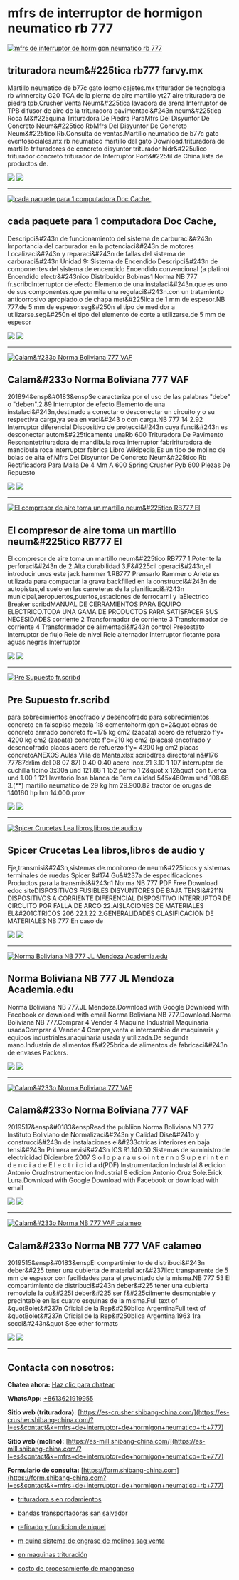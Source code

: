 # mfrs de interruptor de hormigon neumatico rb 777

<a href="https://swt.shibang-china.com/?l=es&img&k=mfrs+de+interruptor+de+hormigon+neumatico+rb+777" target="_blank">![mfrs de interruptor de hormigon neumatico rb 777](http://static.shibang-china.com/all-800x300/689.jpg)</a>

## trituradora neum&#225tica rb777 farvy.mx
Martillo neumatico de b77c gato losmolcajetes.mx triturador de tecnologia rb winnercity G20 TCA de la pierna de aire martillo yt27 aire trituradora de piedra tpb,Crusher Venta Neum&#225tica lavadora de arena Interruptor de TPB difusor de aire de la trituradora pavimentaci&#243n neum&#225tica Roca M&#225quina Trituradora De Piedra ParaMfrs Del Disyuntor De Concreto Neum&#225tico RbMfrs Del Disyuntor De Concreto Neum&#225tico Rb.Consulta de ventas.Martillo neumatico de b77c gato eventosociales.mx.rb neumatico martillo del gato Download.trituradora de martillo trituradores de concreto disyuntor triturador hidr&#225ulico triturador concreto triturador de.Interruptor Port&#225til de China,lista de productos de.


<a href="https://whatsapp.shibangsoft.com/WhatsApp.php" target="_blank" title="WhatsApp">![](http://static.shibang-china.com/icon/whatsapp.png)</a> <a href="https://swt.shibang-china.com/?l=es&icon&k=mfrs+de+interruptor+de+hormigon+neumatico+rb+777" target="_blank">![](http://static.shibang-china.com/icon/chat-es.png)</a>

---

<a href="https://swt.shibang-china.com/?l=es&img&k=mfrs+de+interruptor+de+hormigon+neumatico+rb+777" target="_blank">![cada paquete para 1 computadora Doc Cache,](http://static.shibang-china.com/all-800x300/469.jpg)</a>

## cada paquete para 1 computadora Doc Cache,
Descripci&#243n de funcionamiento del sistema de carburaci&#243n Importancia del carburador en la potenciaci&#243n de motores Localizaci&#243n y reparaci&#243n de fallas del sistema de carburaci&#243n Unidad 9: Sistema de Encendido Descripci&#243n de componentes del sistema de encendido Encendido convencional (a platino) Encendido electr&#243nico Distribuidor Bobinas1 Norma NB 777 fr.scribdInterruptor de efecto Elemento de una instalaci&#243n.que es uno de sus componentes.que permita una regulaci&#243n.con un tratamiento anticorrosivo apropiado.o de chapa met&#225lica de 1 mm de espesor.NB 777.de 5 mm de espesor.seg&#250n el tipo de medidor a utilizarse.seg&#250n el tipo del elemento de corte a utilizarse.de 5 mm de espesor


<a href="https://whatsapp.shibangsoft.com/WhatsApp.php" target="_blank" title="WhatsApp">![](http://static.shibang-china.com/icon/whatsapp.png)</a> <a href="https://swt.shibang-china.com/?l=es&icon&k=mfrs+de+interruptor+de+hormigon+neumatico+rb+777" target="_blank">![](http://static.shibang-china.com/icon/chat-es.png)</a>

---

<a href="https://swt.shibang-china.com/?l=es&img&k=mfrs+de+interruptor+de+hormigon+neumatico+rb+777" target="_blank">![Calam&#233o Norma Boliviana 777 VAF](http://static.shibang-china.com/all-800x300/962.jpg)</a>

## Calam&#233o Norma Boliviana 777 VAF
201894&ensp&#0183&enspSe caracteriza por el uso de las palabras "debe" o "deben".2.89 Interruptor de efecto Elemento de una instalaci&#243n,destinado a conectar o desconectar un circuito y o su respectiva carga,ya sea en vaci&#243 o con carga.NB 777 14 2.92 Interruptor diferencial Dispositivo de protecci&#243n cuya funci&#243n es desconectar autom&#225ticamente unaRb 600 Trituradora De Pavimento Resonantetrituradora de mandibula roca interruptor fabririturadora de mandibula roca interruptor fabrica Libro Wikipedia,Es un tipo de molino de bolas de alta ef.Mfrs Del Disyuntor De Concreto Neum&#225tico Rb Rectificadora Para Malla De 4 Mm A 600 Spring Crusher Pyb 600 Piezas De Repuesto


<a href="https://whatsapp.shibangsoft.com/WhatsApp.php" target="_blank" title="WhatsApp">![](http://static.shibang-china.com/icon/whatsapp.png)</a> <a href="https://swt.shibang-china.com/?l=es&icon&k=mfrs+de+interruptor+de+hormigon+neumatico+rb+777" target="_blank">![](http://static.shibang-china.com/icon/chat-es.png)</a>

---

<a href="https://swt.shibang-china.com/?l=es&img&k=mfrs+de+interruptor+de+hormigon+neumatico+rb+777" target="_blank">![El compresor de aire toma un martillo neum&#225tico RB777 El](http://static.shibang-china.com/all-800x300/445.jpg)</a>

## El compresor de aire toma un martillo neum&#225tico RB777 El
El compresor de aire toma un martillo neum&#225tico RB777 1.Potente la perforaci&#243n de 2.Alta durabilidad 3.F&#225cil operaci&#243n,el introducir unos este jack hammer 1.RB777 Prensarlo Rammer o Ariete es utilizada para compactar la grava backfilled en la construcci&#243n de autopistas,el suelo en las carreteras de la planificaci&#243n municipal,aeropuertos,puertos,estaciones de ferrocarril y laElectrico Breaker scribdMANUAL DE CERRAMIENTOS PARA EQUIPO ELECTRICO.TODA UNA GAMA DE PRODUCTOS PARA SATISFACER SUS NECESIDADES corriente 2 Transformador de corriente 3 Transformador de corriente 4 Transformador de alimentaci&#243n control Presostato Interruptor de flujo Rele de nivel Rele alternador Interruptor flotante para aguas negras Interruptor


<a href="https://whatsapp.shibangsoft.com/WhatsApp.php" target="_blank" title="WhatsApp">![](http://static.shibang-china.com/icon/whatsapp.png)</a> <a href="https://swt.shibang-china.com/?l=es&icon&k=mfrs+de+interruptor+de+hormigon+neumatico+rb+777" target="_blank">![](http://static.shibang-china.com/icon/chat-es.png)</a>

---

<a href="https://swt.shibang-china.com/?l=es&img&k=mfrs+de+interruptor+de+hormigon+neumatico+rb+777" target="_blank">![Pre Supuesto fr.scribd](http://static.shibang-china.com/all-800x300/241.jpg)</a>

## Pre Supuesto fr.scribd
para sobrecimientos encofrado y desencofrado para sobrecimientos concreto en falsopiso mezcla 1:8 cementohormigon e=2&quot obras de concreto armado concreto fc=175 kg cm2 (zapata) acero de refuerzo f'y= 4200 kg cm2 (zapata) concreto f'c=210 kg cm2 (placas) encofrado y desencofrado placas acero de refuerzo f'y= 4200 kg cm2 placas concretoANEXOS Aulas Villa de Manta.xlsx scribd(res.directoral n&#176 77787drlim del 08 07 87) 0.40 0.40 acero inox.21 3.10 1 107 interruptor de cuchilla ticino 3x30a und 121.88 1 152 perno 1 2&quot x 12&quot con tuerca und 1.00 1 121 lavatorio losa blanca de 1era calidad 545x460mm und 108.68 3.(**) martillo neumatico de 29 kg hm 29.900.82 tractor de orugas de 140160 hp hm 14.000.prov


<a href="https://whatsapp.shibangsoft.com/WhatsApp.php" target="_blank" title="WhatsApp">![](http://static.shibang-china.com/icon/whatsapp.png)</a> <a href="https://swt.shibang-china.com/?l=es&icon&k=mfrs+de+interruptor+de+hormigon+neumatico+rb+777" target="_blank">![](http://static.shibang-china.com/icon/chat-es.png)</a>

---

<a href="https://swt.shibang-china.com/?l=es&img&k=mfrs+de+interruptor+de+hormigon+neumatico+rb+777" target="_blank">![Spicer Crucetas Lea libros,libros de audio y](http://static.shibang-china.com/all-800x300/1079.jpg)</a>

## Spicer Crucetas Lea libros,libros de audio y
Eje,transmisi&#243n,sistemas de.monitoreo de neum&#225ticos y sistemas terminales de ruedas Spicer &#174 Gu&#237a de especificaciones Productos para la transmisi&#243n1 Norma NB 777 PDF Free Download edoc.siteDISPOSITIVOS FUSIBLES DISYUNTORES DE BAJA TENSI&#211N DISPOSITIVOS A CORRIENTE DIFERENCIAL DISPOSITIVO INTERRUPTOR DE CIRCUITO POR FALLA DE ARCO 22.AISLACIONES DE MATERIALES EL&#201CTRICOS 206 22.1.22.2.GENERALIDADES CLASIFICACION DE MATERIALES NB 777 En caso de


<a href="https://whatsapp.shibangsoft.com/WhatsApp.php" target="_blank" title="WhatsApp">![](http://static.shibang-china.com/icon/whatsapp.png)</a> <a href="https://swt.shibang-china.com/?l=es&icon&k=mfrs+de+interruptor+de+hormigon+neumatico+rb+777" target="_blank">![](http://static.shibang-china.com/icon/chat-es.png)</a>

---

<a href="https://swt.shibang-china.com/?l=es&img&k=mfrs+de+interruptor+de+hormigon+neumatico+rb+777" target="_blank">![Norma Boliviana NB 777 JL Mendoza Academia.edu](http://static.shibang-china.com/all-800x300/1342.jpg)</a>

## Norma Boliviana NB 777 JL Mendoza Academia.edu
Norma Boliviana NB 777.JL Mendoza.Download with Google Download with Facebook or download with email.Norma Boliviana NB 777.Download.Norma Boliviana NB 777.Comprar 4 Vender 4 Maquina Industrial Maquinaria usadaComprar 4 Vender 4 Compra,venta e intercambio de maquinaria y equipos industriales.maquinaria usada y utilizada.De segunda mano.Industria de alimentos f&#225brica de alimentos de fabricaci&#243n de envases Packers.


<a href="https://whatsapp.shibangsoft.com/WhatsApp.php" target="_blank" title="WhatsApp">![](http://static.shibang-china.com/icon/whatsapp.png)</a> <a href="https://swt.shibang-china.com/?l=es&icon&k=mfrs+de+interruptor+de+hormigon+neumatico+rb+777" target="_blank">![](http://static.shibang-china.com/icon/chat-es.png)</a>

---

<a href="https://swt.shibang-china.com/?l=es&img&k=mfrs+de+interruptor+de+hormigon+neumatico+rb+777" target="_blank">![Calam&#233o Norma Boliviana 777 VAF](http://static.shibang-china.com/all-800x300/1473.jpg)</a>

## Calam&#233o Norma Boliviana 777 VAF
2019517&ensp&#0183&enspRead the publiion.Norma Boliviana NB 777 Instituto Boliviano de Normalizaci&#243n y Calidad Dise&#241o y construcci&#243n de instalaciones el&#233ctricas interiores en baja tensi&#243n Primera revisi&#243n ICS 91.140.50 Sistemas de suministro de electricidad Diciembre 2007 S o l o p a r a u s o i n t e r n o S u p e r i n t e n d e n c i a d e E l e c t r i c i d a d(PDF) Instrumentacion Industrial 8 edicion Antonio CruzInstrumentacion Industrial 8 edicion Antonio Cruz Sole.Erick Luna.Download with Google Download with Facebook or download with email


<a href="https://whatsapp.shibangsoft.com/WhatsApp.php" target="_blank" title="WhatsApp">![](http://static.shibang-china.com/icon/whatsapp.png)</a> <a href="https://swt.shibang-china.com/?l=es&icon&k=mfrs+de+interruptor+de+hormigon+neumatico+rb+777" target="_blank">![](http://static.shibang-china.com/icon/chat-es.png)</a>

---

<a href="https://swt.shibang-china.com/?l=es&img&k=mfrs+de+interruptor+de+hormigon+neumatico+rb+777" target="_blank">![Calam&#233o Norma NB 777 VAF calameo](http://static.shibang-china.com/all-800x300/749.jpg)</a>

## Calam&#233o Norma NB 777 VAF calameo
2019515&ensp&#0183&enspEl compartimiento de distribuci&#243n deber&#225 tener una cubierta de material acr&#237lico transparente de 5 mm de espesor con facilidades para el precintado de la misma.NB 777 53 El compartimiento de distribuci&#243n deber&#225 tener una cubierta removible la cu&#225l deber&#225 ser f&#225cilmente desmontable y precintable en las cuatro esquinas de la misma.Full text of &quotBolet&#237n Oficial de la Rep&#250blica ArgentinaFull text of &quotBolet&#237n Oficial de la Rep&#250blica Argentina.1963 1ra secci&#243n&quot See other formats


<a href="https://whatsapp.shibangsoft.com/WhatsApp.php" target="_blank" title="WhatsApp">![](http://static.shibang-china.com/icon/whatsapp.png)</a> <a href="https://swt.shibang-china.com/?l=es&icon&k=mfrs+de+interruptor+de+hormigon+neumatico+rb+777" target="_blank">![](http://static.shibang-china.com/icon/chat-es.png)</a>

---
## Contacta con nosotros:

**Chatea ahora:** [Haz clic para chatear](https://swt.shibang-china.com?l=es&contact&k=mfrs+de+interruptor+de+hormigon+neumatico+rb+777)

**WhatsApp:**  [+8613621919955](https://whatsapp.shibangsoft.com/WhatsApp.php)

**Sitio web (trituradora):** [https://es-crusher.shibang-china.com/](https://es-crusher.shibang-china.com/?l=es&contact&k=mfrs+de+interruptor+de+hormigon+neumatico+rb+777)

**Sitio web (molino):** [https://es-mill.shibang-china.com/](https://es-mill.shibang-china.com/?l=es&contact&k=mfrs+de+interruptor+de+hormigon+neumatico+rb+777)

**Formulario de consulta:** [https://form.shibang-china.com](https://form.shibang-china.com?l=es&contact&k=mfrs+de+interruptor+de+hormigon+neumatico+rb+777)

* [trituradora s en rodamientos](../68/trituradora%20s%20en%20rodamientos.md)

* [bandas transportadoras san salvador](../78/bandas%20transportadoras%20san%20salvador.md)

* [refinado y fundicion de niquel](../69/refinado%20y%20fundicion%20de%20niquel.md)

* [m quina sistema de engrase de molinos sag venta](../67/m%20quina%20sistema%20de%20engrase%20de%20molinos%20sag%20venta.md)

* [en maquinas trituración](../74/en%20maquinas%20trituraci%C3%B3n.md)

* [costo de procesamiento de manganeso](../74/costo%20de%20procesamiento%20de%20manganeso.md)